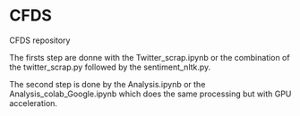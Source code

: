 # CFDS
CFDS repository

The firsts step are donne with the Twitter_scrap.ipynb or the combination of the twitter_scrap.py followed by the sentiment_nltk.py.

The second step is done by the Analysis.ipynb or the Analysis_colab_Google.ipynb which does the same processing but with GPU acceleration.
